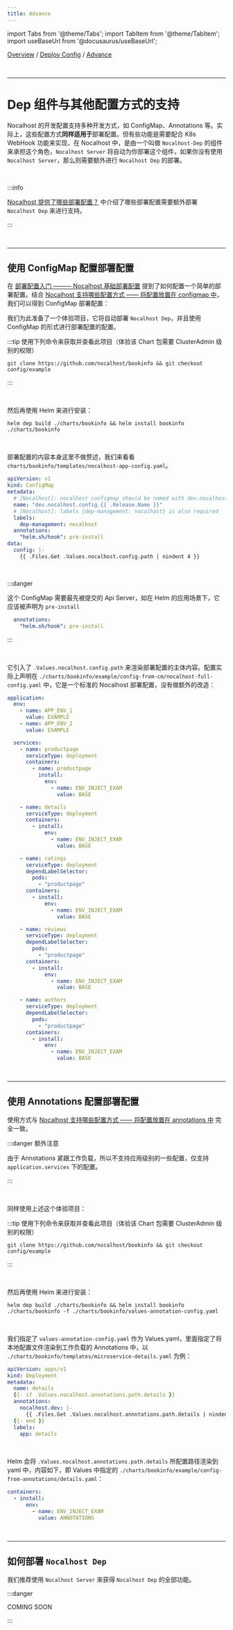 ```yaml
---
title: Advance
---
```


import Tabs from '@theme/Tabs';
import TabItem from '@theme/TabItem';
import useBaseUrl from '@docusaurus/useBaseUrl';

[Overview](config.md) / [Deploy Config](config-deployment.md) / [Advance](config-deployment-advance.md)

<br/>

******

# Dep 组件与其他配置方式的支持

Nocalhost 的开发配置支持多种开发方式，如 ConfigMap、Annotations 等。实际上，这些配置方式**同样适用于**部署配置。但有些功能是需要配合 K8s WebHook 功能来实现，在 Nocalhost 中，是由一个叫做 `Nocalhost-Dep` 的组件来承担这个角色，`Nocalhost Server` 将自动为你部署这个组件，如果你没有使用 `Nocalhost Server`，那么则需要额外进行 `Nocalhost Dep` 的部署。

<br/>

:::info

[Nocalhost 提供了哪些部署配置？](config-deployment-spec.md) 中介绍了哪些部署配置需要额外部署 `Nocalhost Dep` 来进行支持。

:::

<br/>

******

## 使用 ConfigMap 配置部署配置

在 [部署配置入门 ——— Nocalhost 基础部署配置](config-deployment-quickstart.md) 提到了如何配置一个简单的部署配置。结合 [Nocalhost 支持哪些配置方式 —— 将配置放置在 configmap 中](configure.md#将配置放置在-configmap-中)，我们可以得到 ConfigMap 部署配置：

我们为此准备了一个体验项目，它将自动部署 `Nocalhost Dep`，并且使用 ConfigMap 的形式进行部署配置的配置。


:::tip 使用下列命令来获取并查看此项目（体验该 Chart 包需要 ClusterAdmin 级别的权限）

```shell
git clone https://github.com/nocalhost/bookinfo && git checkout config/example
```

:::

<br/>


然后再使用 Helm 来进行安装：

```shell
helm dep build ./charts/bookinfo && helm install bookinfo ./charts/bookinfo
```

<br/>


部署配置的内容本身这里不做赘述，我们来看看 `charts/bookinfo/templates/nocalhost-app-config.yaml`。

```yaml
apiVersion: v1
kind: ConfigMap
metadata:
  # [Nocalhost]: nocalhost configmap should be named with dev.nocalhost.config.${appName}
  name: "dev.nocalhost.config.{{ .Release.Name }}"
  # [Nocalhost]: labels {dep-management: nocalhost} is also required
  labels:
    dep-management: nocalhost
  annotations:
    "helm.sh/hook": pre-install
data:
  config: |-
    {{ .Files.Get .Values.nocalhost.config.path | nindent 4 }}
```

<br/>

:::danger

这个 ConfigMap 需要最先被提交的 Api Server，如在 Helm 的应用场景下，它应该被声明为 `pre-install`

```yaml
  annotations:
    "helm.sh/hook": pre-install
```

:::

<br/>

它引入了 `.Values.nocalhost.config.path` 来渲染部署配置的主体内容。配置实际上声明在 `./charts/bookinfo/example/config-from-cm/nocalhost-full-config.yaml` 中，它是一个标准的 Nocalhost 部署配置，没有做额外的改造：

```yaml
application:
  env:
    - name: APP_ENV_1
      value: EXAMPLE
    - name: APP_ENV_2
      value: EXAMPLE

  services:
    - name: productpage
      serviceType: deployment
      containers:
        - name: productpage
          install:
            env:
              - name: ENV_INJECT_EXAM
                value: BASE

    - name: details
      serviceType: deployment
      containers:
        - install:
            env:
              - name: ENV_INJECT_EXAM
                value: BASE

    - name: ratings
      serviceType: deployment
      dependLabelSelector:
        pods:
          - "productpage"
      containers:
        - install:
            env:
              - name: ENV_INJECT_EXAM
                value: BASE

    - name: reviews
      serviceType: deployment
      dependLabelSelector:
        pods:
          - "productpage"
      containers:
        - install:
            env:
              - name: ENV_INJECT_EXAM
                value: BASE

    - name: authors
      serviceType: deployment
      dependLabelSelector:
        pods:
          - "productpage"
      containers:
        - install:
            env:
              - name: ENV_INJECT_EXAM
                value: BASE
```

<br/>

******

## 使用 Annotations 配置部署配置

使用方式与 [Nocalhost 支持哪些配置方式 —— 将配置放置在 annotations 中](configure.md#将配置放置在-annotations-中) 完全一致。

:::danger 额外注意

由于 Annotations 紧跟工作负载，所以不支持应用级别的一些配置，仅支持 `application.services` 下的配置。

:::

<br/>

同样使用上述这个体验项目：

:::tip 使用下列命令来获取并查看此项目（体验该 Chart 包需要 ClusterAdmin 级别的权限）

```shell
git clone https://github.com/nocalhost/bookinfo && git checkout config/example
```

:::

<br/>


然后再使用 Helm 来进行安装：

```shell
helm dep build ./charts/bookinfo && helm install bookinfo ./charts/bookinfo -f ./charts/bookinfo/values-annotation-config.yaml
```

<br/>

我们指定了 `values-annotation-config.yaml` 作为 Values.yaml，里面指定了将本地配置文件渲染到工作负载的 Annotations 中，以 `./charts/bookinfo/templates/microservice-details.yaml` 为例：

```yaml
apiVersion: apps/v1
kind: Deployment
metadata:
  name: details
  {{- if .Values.nocalhost.annotations.path.details }}
  annotations:
    nocalhost.dev: |-
      {{ .Files.Get .Values.nocalhost.annotations.path.details | nindent 6 }}
  {{- end }}
  labels:
    app: details
```

<br/>

Helm 会将 `.Values.nocalhost.annotations.path.details` 所配置路径渲染到 yaml 中，内容如下，即 Values 中指定的 `./charts/bookinfo/example/config-from-annotations/details.yaml`：

```yaml
containers:
  - install:
      env:
        - name: ENV_INJECT_EXAM
          value: ANNOTATIONS
```

<br/>

******

## 如何部署 `Nocalhost Dep`

我们推荐使用 `Nocalhost Server` 来获得 `Nocalhost Dep` 的全部功能。

:::danger 

COMING SOON

:::